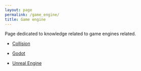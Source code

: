 ```yaml
---
layout: page
permalink: /game_engine/
title: Game engine
---
```


Page dedicated to knowledge related to game engines related.

- [Collision](/wiki/game_engine/collision)

- [Godot](/wiki/game_engine/godot/)

- [Unreal Engine](/wiki/game_engine/unreal_engine/)